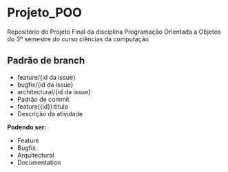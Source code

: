 # Projeto_POO
Repositório do Projeto Final da disciplina Programação Orientada a Objetos do 3º semestre do curso ciências da computação

## Padrão de branch

- feature/{id da issue}
- bugfix/{id da issue}
- architectural/{id da issue}
- Padrão de commit
- feature({id}):titulo
- Descrição da atividade

**Podendo ser:**

- Feature
- Bugfix
- Arquitectural
- Documentation
